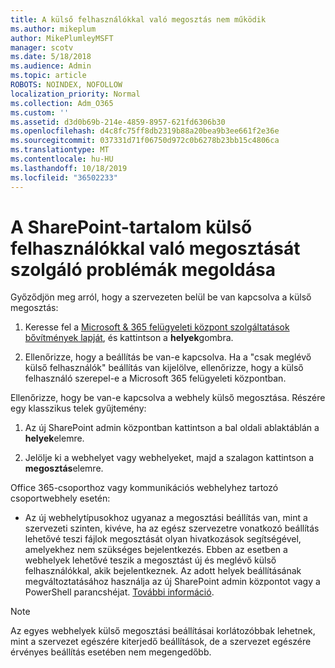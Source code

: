 ```yaml
---
title: A külső felhasználókkal való megosztás nem működik
ms.author: mikeplum
author: MikePlumleyMSFT
manager: scotv
ms.date: 5/18/2018
ms.audience: Admin
ms.topic: article
ROBOTS: NOINDEX, NOFOLLOW
localization_priority: Normal
ms.collection: Adm_O365
ms.custom: ''
ms.assetid: d3d0b69b-214e-4859-8957-621fd6306b30
ms.openlocfilehash: d4c8fc75ff8db2319b88a20bea9b3ee661f2e36e
ms.sourcegitcommit: 037331d71f06750d972c0b6278b23bb15c4806ca
ms.translationtype: MT
ms.contentlocale: hu-HU
ms.lasthandoff: 10/18/2019
ms.locfileid: "36502233"
---
```

# <a name="fix-problems-sharing-sharepoint-content-with-external-users"></a>A SharePoint-tartalom külső felhasználókkal való megosztását szolgáló problémák megoldása

Győződjön meg arról, hogy a szervezeten belül be van kapcsolva a külső megosztás:
  
1. Keresse fel a [Microsoft &amp; 365 felügyeleti központ szolgáltatások bővítmények lapját](https://portal.office.com/adminportal/home#/Settings/ServicesAndAddIns), és kattintson a **helyek**gombra.
    
2. Ellenőrizze, hogy a beállítás be van-e kapcsolva. Ha a "csak meglévő külső felhasználók" beállítás van kijelölve, ellenőrizze, hogy a külső felhasználó szerepel-e a Microsoft 365 felügyeleti központban.
    
Ellenőrizze, hogy be van-e kapcsolva a webhely külső megosztása. Részére egy klasszikus telek gyűjtemény:
  
1. Az új SharePoint admin központban kattintson a bal oldali ablaktáblán a **helyek**elemre.
    
2. Jelölje ki a webhelyet vagy webhelyeket, majd a szalagon kattintson a **megosztás**elemre.
    
Office 365-csoporthoz vagy kommunikációs webhelyhez tartozó csoportwebhely esetén:
  
- Az új webhelytípusokhoz ugyanaz a megosztási beállítás van, mint a szervezeti szinten, kivéve, ha az egész szervezetre vonatkozó beállítás lehetővé teszi fájlok megosztását olyan hivatkozások segítségével, amelyekhez nem szükséges bejelentkezés. Ebben az esetben a webhelyek lehetővé teszik a megosztást új és meglévő külső felhasználókkal, akik bejelentkeznek. Az adott helyek beállításának megváltoztatásához használja az új SharePoint admin központot vagy a PowerShell parancshéjat. [További információ](https://go.microsoft.com/fwlink/?linkid=871863).
    
> [!NOTE]
> Az egyes webhelyek külső megosztási beállításai korlátozóbbak lehetnek, mint a szervezet egészére kiterjedő beállítások, de a szervezet egészére érvényes beállítás esetében nem megengedőbb. 
  

